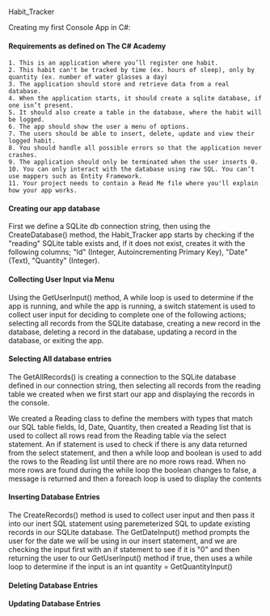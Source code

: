 Habit_Tracker

Creating my first Console App in C#:


<H4>Requirements as defined on The C# Academy</H4>

    1. This is an application where you’ll register one habit.
    2. This habit can't be tracked by time (ex. hours of sleep), only by quantity (ex. number of water glasses a day)
    3. The application should store and retrieve data from a real database.
    4. When the application starts, it should create a sqlite database, if one isn’t present.
    5. It should also create a table in the database, where the habit will be logged.
    6. The app should show the user a menu of options.
    7. The users should be able to insert, delete, update and view their logged habit.
    8. You should handle all possible errors so that the application never crashes.
    9. The application should only be terminated when the user inserts 0.
    10. You can only interact with the database using raw SQL. You can’t use mappers such as Entity Framework.
    11. Your project needs to contain a Read Me file where you'll explain how your app works.
    
<H4>Creating our app database</H4>
First we define a SQLite db connection string, then using the CreateDatabase() method, the Habit_Tracker app starts by checking if the "reading" SQLite table exists and, if it does not exist, creates it with the following columns; "Id" (Integer, Autoincrementing Primary Key), "Date" (Text), "Quantity" (Integer).

<H4>Collecting User Input via Menu</H4>

Using the GetUserInput() method, A while loop is used to determine if the app is running, and while the app is running, a switch statement is used to collect user input for deciding to complete one of the following actions; selecting all records from the SQLite database, creating a new record in the database, deleting a record in the database, updating a record in the database, or exiting the app.
    
<H4>Selecting All database entries</H4>

The GetAllRecords() is creating a connection to the SQLite database defined in our connection string, then selecting all records from the reading table we created when we first start our app and displaying the records in the console. 

We created a Reading class to define the members with types that match our SQL table fields, Id, Date, Quantity, then created a Reading list that is used to collect all rows read from the Reading table via the select statement. An if statement is used to check if there is any data returned from the select statement, and then a while loop and boolean is used to add the rows to the Reading list until there are no more rows read. When no more rows are found during the while loop the boolean changes to false, a message is returned and then a foreach loop is used to display the contents 

<H4>Inserting Database Entries</H4>

The CreateRecords() method is used to collect user input and then pass it into our inert SQL statement using paremeterized SQL to update existing records in our SQLite database. The GetDateInput() method prompts the user for the date we will be using in our insert statement, and we are checking the input first with an if statement to see if it is "0" and then returning the user to our GetUserInput() method if true, then uses a while loop to determine if the input is an 
                int quantity = GetQuantityInput()

<H4>Deleting Database Entries</H4>

<H4>Updating Database Entries</H4>

